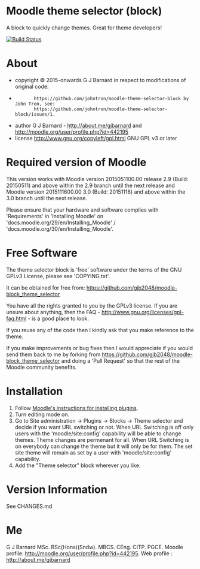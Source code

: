 Moodle theme selector (block)
=============================

A block to quickly change themes.  Great for theme developers!

[![Build Status](https://travis-ci.org/gjb2048/moodle-block_theme_selector.svg)](https://travis-ci.org/gjb2048/moodle-block_theme_selector)

About
=====
 * copyright  &copy; 2015-onwards G J Barnard in respect to modifications of original code:
 *            https://github.com/johntron/moodle-theme-selector-block by John Tron, see:
              https://github.com/johntron/moodle-theme-selector-block/issues/1.
 * author     G J Barnard - http://about.me/gjbarnard and http://moodle.org/user/profile.php?id=442195
 * license    http://www.gnu.org/copyleft/gpl.html GNU GPL v3 or later

Required version of Moodle
==========================
This version works with Moodle version 2015051100.00 release 2.9 (Build: 20150511) and above within the 2.9 branch until the
next release and Moodle version 2015111600.00 3.0 (Build: 20151116) and above within the 3.0 branch until the
next release.

Please ensure that your hardware and software complies with 'Requirements' in 'Installing Moodle' on
'docs.moodle.org/29/en/Installing_Moodle' / 'docs.moodle.org/30/en/Installing_Moodle'.

Free Software
=============
The theme selector block is 'free' software under the terms of the GNU GPLv3 License, please see 'COPYING.txt'.

It can be obtained for free from:
https://github.com/gjb2048/moodle-block_theme_selector

You have all the rights granted to you by the GPLv3 license.  If you are unsure about anything, then the
FAQ - http://www.gnu.org/licenses/gpl-faq.html - is a good place to look.

If you reuse any of the code then I kindly ask that you make reference to the theme.

If you make improvements or bug fixes then I would appreciate if you would send them back to me by forking from
https://github.com/gjb2048/moodle-block_theme_selector and doing a 'Pull Request' so that the rest of the
Moodle community benefits.

Installation
============
1. Follow [Moodle's instructions for installing plugins](http://docs.moodle.org/29/en/Installing_plugins#Installation).
2. Turn editing mode on.
3. Go to Site administration -> Plugins -> Blocks -> Theme selector and decide if you want URL switching or not.
   When URL Switching is off only users with the 'moodle/site:config' capability will be able to change themes.
   Theme changes are permenant for all.
   When URL Switching is on everybody can change the theme but it will only be for them.  The set site theme will
   remain as set by a user with 'moodle/site:config' capability.
4. Add the "Theme selector" block wherever you like.

Version Information
===================
See CHANGES.md

Me
==
G J Barnard MSc. BSc(Hons)(Sndw). MBCS. CEng. CITP. PGCE.
Moodle profile: http://moodle.org/user/profile.php?id=442195.
Web profile   : http://about.me/gjbarnard
